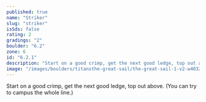 ```yaml
---
published: true
name: "Striker"
slug: "striker"
isSds: false
rating: 2
gradings: "2"
boulder: "6.2"
zone: 6
id: "6.2.1"
description: "Start on a good crimp, get the next good ledge, top out above. (You can try to campus the whole line.)"
image: "/images/boulders/titansthe-great-sail/the-great-sail-1-v2-w4032w.jpg"
---
```


Start on a good crimp, get the next good ledge, top out above. (You can try to campus the whole line.)
